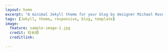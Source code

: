 ```yaml
---
layout: home
excerpt: "A minimal Jekyll theme for your blog by designer Michael Rose."
tags: [Jekyll, theme, responsive, blog, template]
image:
  feature: sample-image-1.jpg
  credit: 石长顺
  creditlink: 
  
---
```

